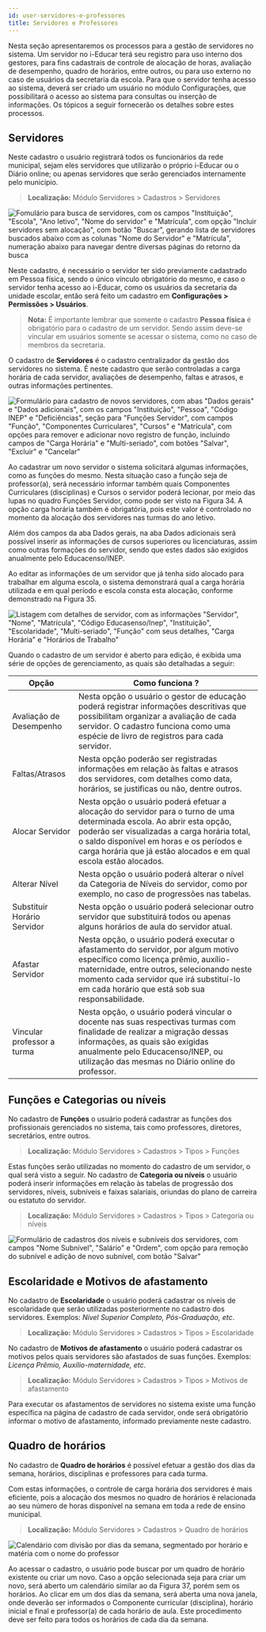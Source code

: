 ```yaml
---
id: user-servidores-e-professores
title: Servidores e Professores
---
```


<div id="main-content-access">

Nesta seção apresentaremos os processos para a gestão de servidores no sistema. Um servidor no i-Educar terá seu registro para uso interno dos gestores, para fins cadastrais de controle de alocação de horas, avaliação de desempenho, quadro de horários, entre outros, ou para uso externo no caso de usuários da secretaria da escola. Para que o servidor tenha acesso ao sistema, deverá ser criado um usuário no módulo Configurações, que possibilitará o acesso ao sistema para consultas ou inserção de informações. Os tópicos a seguir fornecerão os detalhes sobre estes processos.

</div>

## Servidores

Neste cadastro o usuário registrará todos os funcionários da rede municipal, sejam eles servidores que utilizarão o próprio i-Educar ou o Diário online; ou apenas servidores que serão gerenciados internamente pelo município.

> **Localização:** Módulo Servidores > Cadastros > Servidores

![Fomulário para busca de servidores, com os campos "Instituição", "Escola", "Ano letivo", "Nome do servidor" e "Matrícula", com opção "Incluir servidores sem alocação", com botão "Buscar", gerando lista de servidores buscados abaixo com as colunas "Nome do Servidor" e "Matrícula", numeração abaixo para navegar dentre diversas páginas do retorno da busca](/img/user-docs/user-figura-33-listagem-servidores.png)

Neste cadastro, é necessário o servidor ter sido previamente cadastrado em Pessoa física, sendo o único vínculo obrigatório do mesmo, e caso o servidor tenha acesso ao i-Educar, como os usuários da secretaria da unidade escolar, então será feito um cadastro em **Configurações > Permissões > Usuários**.

> **Nota:** É importante lembrar que somente o cadastro **Pessoa física** é obrigatório para o cadastro de um servidor. Sendo assim deve-se  vincular em usuários somente se acessar o sistema, como no caso de membros da secretaria.


O cadastro de **Servidores** é o cadastro centralizador da gestão dos servidores no sistema. É neste cadastro que serão controladas a carga horária de cada servidor, avaliações de desempenho, faltas e atrasos, e outras informações pertinentes.

![Formulário para cadastro de novos servidores, com abas "Dados gerais" e "Dados adicionais", com os campos "Instituição", "Pessoa", "Código INEP" e "Deficiências", seção para "Funções Servidor", com campos "Função", "Componentes Curriculares", "Cursos" e "Matrícula", com opções para remover e adicionar novo registro de função, incluindo campos de "Carga Horária" e "Multi-seriado", com botões "Salvar", "Excluir" e "Cancelar"](/img/user-docs/user-figura-34-cadastrando-servidores.png)

Ao cadastrar um novo servidor o sistema solicitará algumas informações, como as funções do mesmo. Nesta situação caso a função seja de professor(a), será necessário informar também quais Componentes Curriculares (disciplinas) e Cursos o servidor poderá lecionar, por meio das lupas no quadro Funções Servidor, como pode ser visto na Figura 34. A opção carga horária também é obrigatória, pois este valor é controlado no momento da alocação dos servidores nas turmas do ano letivo.

Além dos campos da aba Dados gerais, na aba Dados adicionais será possível inserir as informações de cursos superiores ou licenciaturas, assim como outras formações do servidor, sendo que estes dados são exigidos anualmente pelo Educacenso/INEP.

Ao editar as informações de um servidor que já tenha sido alocado para trabalhar em alguma escola, o sistema demonstrará qual a carga horária utilizada e em qual período e escola consta esta alocação, conforme demonstrado na Figura 35.

![Listagem com detalhes de servidor, com as informações "Servidor", "Nome", "Matrícula", "Código Educasenso/Inep", "Instituição", "Escolaridade", "Multi-seriado", "Função" com seus detalhes, "Carga Horária" e "Horários de Trabalho"](/img/user-docs/user-figura-35-exibindo-detalhes-de-um-servidor.png)

Quando o cadastro de um servidor é aberto para edição, é exibida uma série de opções de gerenciamento, as quais são detalhadas a seguir:

Opção | Como funciona ?
--|--
Avaliação de Desempenho | Nesta opção o usuário o gestor de educação poderá registrar informações descritivas que possibilitam organizar a avaliação de cada servidor. O cadastro funciona como uma espécie de livro de registros para cada servidor.
Faltas/Atrasos | Nesta opção poderão ser registradas informações em relação às faltas e atrasos dos servidores, com detalhes como data, horários, se justificas ou não, dentre outros.
Alocar Servidor | Nesta opção o usuário poderá efetuar a alocação do servidor para o turno de uma determinada escola. Ao abrir esta opção, poderão ser visualizadas a carga horária total, o saldo disponível em horas e os períodos e carga horária que já estão alocados e em qual escola estão alocados.
Alterar Nível | Nesta opção o usuário poderá alterar o nível da Categoria de Níveis do servidor, como por exemplo, no caso de progressões nas tabelas.
Substituir Horário Servidor | Nesta opção o usuário poderá selecionar outro servidor que substituirá todos ou apenas alguns horários de aula do servidor atual.
Afastar Servidor | Nesta opção, o usuário poderá executar o afastamento do servidor, por algum motivo específico como licença prêmio, auxílio-maternidade, entre outros, selecionando neste momento cada servidor que irá substituí-lo em cada horário que está sob sua responsabilidade.
Vincular professor a turma | Nesta opção, o usuário poderá vincular o docente nas suas respectivas turmas com finalidade de realizar a migração dessas informações, as quais são exigidas anualmente pelo Educacenso/INEP, ou utilização das mesmas no Diário online do professor.

## Funções e Categorias ou níveis

No cadastro de **Funções** o usuário poderá cadastrar as funções dos profissionais gerenciados no sistema, tais como professores, diretores, secretários, entre outros.

> **Localização:** Módulo Servidores > Cadastros > Tipos > Funções

Estas funções serão utilizadas no momento do cadastro de um servidor, o qual será visto a seguir. No cadastro de **Categoria ou níveis** o usuário poderá inserir informações em relação às tabelas de progressão dos servidores, níveis, subníveis e faixas salariais, oriundas do plano de carreira ou estatuto do servidor.

> **Localização:** Módulo Servidores > Cadastros > Tipos > Categoria ou níveis

![Formulário de cadastros dos níveis e subníveis dos servidores, com campos "Nome Subnível", "Salário" e "Ordem", com opção para remoção do subnível e adição de novo subnível, com botão "Salvar"](/img/user-docs/user-figura-36-cadastro-de-niveis-subniveis-de-um-servidor.png)

## Escolaridade e Motivos de afastamento

No cadastro de **Escolaridade** o usuário poderá cadastrar os níveis de escolaridade que serão utilizadas posteriormente no cadastro dos servidores. Exemplos: *Nível Superior Completo, Pós-Graduação, etc*.

> **Localização:** Módulo Servidores > Cadastros > Tipos > Escolaridade

No cadastro de **Motivos de afastamento** o usuário poderá cadastrar os motivos pelos quais servidores são afastados de suas funções. Exemplos: *Licença Prêmio, Auxílio-maternidade, etc*.

> **Localização:** Módulo Servidores > Cadastros > Tipos > Motivos de afastamento

Para executar os afastamentos de servidores no sistema existe uma função específica na página de cadastro de cada servidor, onde será obrigatório informar o motivo de afastamento, informado previamente neste cadastro.

## Quadro de horários

No cadastro de **Quadro de horários** é possível efetuar a gestão dos dias da semana, horários, disciplinas e professores para cada turma.

Com estas informações, o controle de carga horária dos servidores é mais eficiente, pois a alocação dos mesmos no quadro de horários é relacionada ao seu número de horas disponível na semana em toda a rede de ensino municipal.

> **Localização:** Módulo Servidores > Cadastros > Quadro de horários

![Calendário com divisão por dias da semana, segmentado por horário e matéria com o nome do professor](/img/user-docs/user-figura-37-quadro-de-horario-preenchido.png)

Ao acessar o cadastro, o usuário pode buscar por um quadro de horário existente ou criar um novo. Caso a opção selecionada seja para criar um novo, será aberto um calendário similar ao da Figura 37, porém sem os horários. Ao clicar em um dos dias da semana, será aberta uma nova janela, onde deverão ser informados o Componente curricular (disciplina), horário inicial e final e professor(a) de cada horário de aula. Este procedimento deve ser feito para todos os horários de cada dia da semana.
